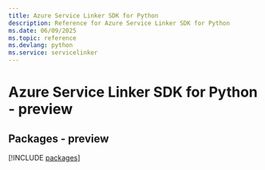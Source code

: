 ```yaml
---
title: Azure Service Linker SDK for Python
description: Reference for Azure Service Linker SDK for Python
ms.date: 06/09/2025
ms.topic: reference
ms.devlang: python
ms.service: servicelinker
---
```

# Azure Service Linker SDK for Python - preview
## Packages - preview
[!INCLUDE [packages](service-linker-index.md)]